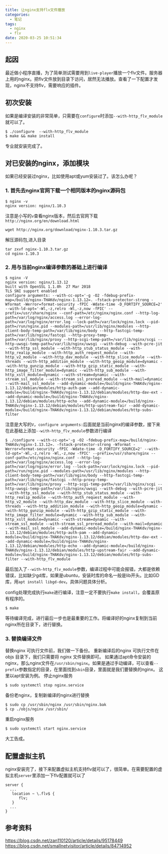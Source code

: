 ```yaml
---
title: 让nginx支持flv文件播放
categories:
  - 笔记
tags:
  - nginx
  - flv
date: 2020-03-25 10:51:34
---
```


## 起因
最近做小程序直播，为了简单测试需要用到`live-player`播放一个flv文件。服务器上用的nginx。把flv文件放到目录下访问，居然无法播放。查看了一下配置才发现，nginx不支持flv，需要响应的插件。

## 初次安装
如果是编译安装的非常简单，只需要在`configure`时添加`--with-http_flv_module`就可以了。
```
$ ./configure  --with-http_flv_module 
$ make && make install
```
专业就安装完成了。

## 对已安装的nginx，添加模块
如果已经安装过nginx，比如使用apt或yum安装过了。该怎么办呢？

<!-- more -->

### 1. 首先去nginx官网下载一个相同版本的nginx源码包

```
$ nginx -v
nginx version: nginx/1.10.3

```
注意是小写的`v`查看nginx版本，然后去官网下载`http://nginx.org/en/download.html`
```
wget http://nginx.org/download/nginx-1.10.3.tar.gz
```
解压源码包,进入目录
```
tar zxvf nginx-1.10.3.tar.gz
cd nginx-1.10.3
```

### 2. 用与当前nginx编译参数的基础上进行编译

```
$ nginx -V
nginx version: nginx/1.13.12
built with OpenSSL 1.1.0h  27 Mar 2018
TLS SNI support enabled
configure arguments: --with-cc-opt='-g -O2 -fdebug-prefix-map=/build/nginx-THAKdv/nginx-1.13.12=. -fstack-protector-strong -Wformat -Werror=format-security -fPIC -Wdate-time -D_FORTIFY_SOURCE=2' --with-ld-opt='-Wl,-z,relro -Wl,-z,now -fPIC' --prefix=/usr/share/nginx --conf-path=/etc/nginx/nginx.conf --http-log-path=/var/log/nginx/access.log --error-log-path=/var/log/nginx/error.log --lock-path=/var/lock/nginx.lock --pid-path=/run/nginx.pid --modules-path=/usr/lib/nginx/modules --http-client-body-temp-path=/var/lib/nginx/body --http-fastcgi-temp-path=/var/lib/nginx/fastcgi --http-proxy-temp-path=/var/lib/nginx/proxy --http-scgi-temp-path=/var/lib/nginx/scgi --http-uwsgi-temp-path=/var/lib/nginx/uwsgi --with-debug --with-pcre-jit --with-http_ssl_module --with-http_stub_status_module --with-http_realip_module --with-http_auth_request_module --with-http_v2_module --with-http_dav_module --with-http_slice_module --with-threads --with-http_addition_module --with-http_geoip_module=dynamic --with-http_gunzip_module --with-http_gzip_static_module --with-http_image_filter_module=dynamic --with-http_sub_module --with-http_xslt_module=dynamic --with-stream=dynamic --with-stream_ssl_module --with-stream_ssl_preread_module --with-mail=dynamic --with-mail_ssl_module --add-dynamic-module=/build/nginx-THAKdv/nginx-1.13.12/debian/modules/http-auth-pam --add-dynamic-module=/build/nginx-THAKdv/nginx-1.13.12/debian/modules/http-dav-ext --add-dynamic-module=/build/nginx-THAKdv/nginx-1.13.12/debian/modules/http-echo --add-dynamic-module=/build/nginx-THAKdv/nginx-1.13.12/debian/modules/http-upstream-fair --add-dynamic-module=/build/nginx-THAKdv/nginx-1.13.12/debian/modules/http-subs-filter
```
注意是大写的`V`，`configure arguments:`后面就是当前nginx的编译参数，接下来在此基础上添加`--with-http_flv_module`参数进行编译
```
$ ./configure --with-cc-opt='-g -O2 -fdebug-prefix-map=/build/nginx-THAKdv/nginx-1.13.12=. -fstack-protector-strong -Wformat -Werror=format-security -fPIC -Wdate-time -D_FORTIFY_SOURCE=2' --with-ld-opt='-Wl,-z,relro -Wl,-z,now -fPIC' --prefix=/usr/share/nginx --conf-path=/etc/nginx/nginx.conf --http-log-path=/var/log/nginx/access.log --error-log-path=/var/log/nginx/error.log --lock-path=/var/lock/nginx.lock --pid-path=/run/nginx.pid --modules-path=/usr/lib/nginx/modules --http-client-body-temp-path=/var/lib/nginx/body --http-fastcgi-temp-path=/var/lib/nginx/fastcgi --http-proxy-temp-path=/var/lib/nginx/proxy --http-scgi-temp-path=/var/lib/nginx/scgi --http-uwsgi-temp-path=/var/lib/nginx/uwsgi --with-debug --with-pcre-jit --with-http_ssl_module --with-http_stub_status_module --with-http_realip_module --with-http_auth_request_module --with-http_v2_module --with-http_dav_module --with-http_slice_module --with-threads --with-http_addition_module --with-http_geoip_module=dynamic --with-http_gunzip_module --with-http_gzip_static_module --with-http_image_filter_module=dynamic --with-http_sub_module --with-http_xslt_module=dynamic --with-stream=dynamic --with-stream_ssl_module --with-stream_ssl_preread_module --with-mail=dynamic --with-mail_ssl_module --add-dynamic-module=/build/nginx-THAKdv/nginx-1.13.12/debian/modules/http-auth-pam --add-dynamic-module=/build/nginx-THAKdv/nginx-1.13.12/debian/modules/http-dav-ext --add-dynamic-module=/build/nginx-THAKdv/nginx-1.13.12/debian/modules/http-echo --add-dynamic-module=/build/nginx-THAKdv/nginx-1.13.12/debian/modules/http-upstream-fair --add-dynamic-module=/build/nginx-THAKdv/nginx-1.13.12/debian/modules/http-subs-filter --with-http_flv_module
```
最后加入了`--with-http_flv_module`参数，编译过程中可能会报错，大都是依赖错误，比如缺少gd库，如果是ubuntu，安装时库的命名一般是lib开头。比如GD库，用`apt install libgd-dev`。具体问题具体分析。

config处理完成执行`make`进行编译，注意一定不要执行`make install`，会覆盖原有程序的。
```
$ make
```
等待编译完成，进行最后一步也是最重要的工作。将编译好的nginx复制到当前nginx所在目录下，进行替换。

### 3. 替换编译文件
替换nginx 可执行文件前，我们做一下备份。
重新编译后的nginx 可执行文件在 objs 目录下，我们只需要将 nginx 文件替换即可。
如果通过apt命令安装的nginx，那么nginx文件在`/usr/sbin/nginx`。如果是通过手动编译，可以查看`--prefix`参数指定的目录，在里面找到`sbin`目录，里面就是我们要替换的nginx。
这里以apt安装为例。
停止nginx服务
```
$ sudo systemctl stop nginx.service
```
备份老nginx，复制新编译的nginx进行替换
```
$ sudo cp /usr/sbin/nginx /usr/sbin/nginx.bak
$ cp ./objs/nginx /usr/sbin/
```
重启nginx服务
```
$ sudo systemctl start nginx.service
```
大工告成。

## 配置虚拟主机
nginx安装完了，接下来配置虚拟主机支持flv就可以了，很简单。在需要配置的虚拟主机`server`里添加一下flv配置就可以了

```
server {  
  ...
   location ~ \.flv$ {
	  flv;
   }
  ...
} 

```

## 参考资料
https://blog.csdn.net/zan110120/article/details/95178449
https://blog.csdn.net/smallnetvisitor/article/details/84714952